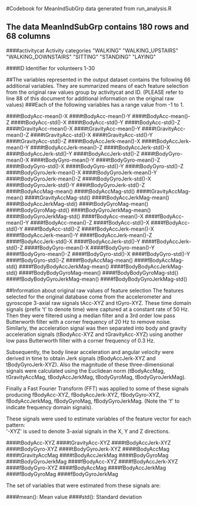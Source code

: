 #Codebook for MeanIndSubGrp data generated from run_analysis.R
## The data MeanIndSubGrp contains 180 rows and 68 columns

####activitycat
	Activity categories
		"WALKING"
		"WALKING_UPSTAIRS"
		"WALKING_DOWNSTAIRS"
		"SITTING"
		"STANDING"
		"LAYING"

####ID
	Identifier for volunteers
		1-30

##The variables represented in the output dataset contains the following 66 additional variables. They are summarized means of each feature selection from the original raw values group by activitycat and ID. (PLEASE refer to line 88 of this document for additional information on the original raw values)
###Each of the following variables has a range value from -1 to 1.

####tBodyAcc-mean()-X
####tBodyAcc-mean()-Y
####tBodyAcc-mean()-Z
####tBodyAcc-std()-X
####tBodyAcc-std()-Y
####tBodyAcc-std()-Z
####tGravityAcc-mean()-X
####tGravityAcc-mean()-Y
####tGravityAcc-mean()-Z
####tGravityAcc-std()-X
####tGravityAcc-std()-Y
####tGravityAcc-std()-Z
####tBodyAccJerk-mean()-X
####tBodyAccJerk-mean()-Y
####tBodyAccJerk-mean()-Z
####tBodyAccJerk-std()-X
####tBodyAccJerk-std()-Y
####tBodyAccJerk-std()-Z
####tBodyGyro-mean()-X
####tBodyGyro-mean()-Y
####tBodyGyro-mean()-Z
####tBodyGyro-std()-X
####tBodyGyro-std()-Y
####tBodyGyro-std()-Z
####tBodyGyroJerk-mean()-X
####tBodyGyroJerk-mean()-Y
####tBodyGyroJerk-mean()-Z
####tBodyGyroJerk-std()-X
####tBodyGyroJerk-std()-Y
####tBodyGyroJerk-std()-Z
####tBodyAccMag-mean()
####tBodyAccMag-std()
####tGravityAccMag-mean()
####tGravityAccMag-std()
####tBodyAccJerkMag-mean()
####tBodyAccJerkMag-std()
####tBodyGyroMag-mean()
####tBodyGyroMag-std()
####tBodyGyroJerkMag-mean()
####tBodyGyroJerkMag-std()
####fBodyAcc-mean()-X
####fBodyAcc-mean()-Y
####fBodyAcc-mean()-Z
####fBodyAcc-std()-X
####fBodyAcc-std()-Y
####fBodyAcc-std()-Z
####fBodyAccJerk-mean()-X
####fBodyAccJerk-mean()-Y
####fBodyAccJerk-mean()-Z
####fBodyAccJerk-std()-X
####fBodyAccJerk-std()-Y
####fBodyAccJerk-std()-Z
####fBodyGyro-mean()-X
####fBodyGyro-mean()-Y
####fBodyGyro-mean()-Z
####fBodyGyro-std()-X
####fBodyGyro-std()-Y
####fBodyGyro-std()-Z
####fBodyAccMag-mean()
####fBodyAccMag-std()
####fBodyBodyAccJerkMag-mean()
####fBodyBodyAccJerkMag-std()
####fBodyBodyGyroMag-mean()
####fBodyBodyGyroMag-std()
####fBodyBodyGyroJerkMag-mean()
####fBodyBodyGyroJerkMag-std()

##Information about original raw values of feature selection
The features selected for the original database come from the accelerometer and gyroscope 3-axial raw signals tAcc-XYZ and tGyro-XYZ. These time domain signals (prefix 't' to denote time) were captured at a constant rate of 50 Hz. Then they were filtered using a median filter and a 3rd order low pass Butterworth filter with a corner frequency of 20 Hz to remove noise. Similarly, the acceleration signal was then separated into body and gravity acceleration signals (tBodyAcc-XYZ and tGravityAcc-XYZ) using another low pass Butterworth filter with a corner frequency of 0.3 Hz. 

Subsequently, the body linear acceleration and angular velocity were derived in time to obtain Jerk signals (tBodyAccJerk-XYZ and tBodyGyroJerk-XYZ). Also the magnitude of these three-dimensional signals were calculated using the Euclidean norm (tBodyAccMag, tGravityAccMag, tBodyAccJerkMag, tBodyGyroMag, tBodyGyroJerkMag). 

Finally a Fast Fourier Transform (FFT) was applied to some of these signals producing fBodyAcc-XYZ, fBodyAccJerk-XYZ, fBodyGyro-XYZ, fBodyAccJerkMag, fBodyGyroMag, fBodyGyroJerkMag. (Note the 'f' to indicate frequency domain signals). 

These signals were used to estimate variables of the feature vector for each pattern:  
'-XYZ' is used to denote 3-axial signals in the X, Y and Z directions.

####tBodyAcc-XYZ
####tGravityAcc-XYZ
####tBodyAccJerk-XYZ
####tBodyGyro-XYZ
####tBodyGyroJerk-XYZ
####tBodyAccMag
####tGravityAccMag
####tBodyAccJerkMag
####tBodyGyroMag
####tBodyGyroJerkMag
####fBodyAcc-XYZ
####fBodyAccJerk-XYZ
####fBodyGyro-XYZ
####fBodyAccMag
####fBodyAccJerkMag
####fBodyGyroMag
####fBodyGyroJerkMag

The set of variables that were estimated from these signals are: 

####mean(): Mean value
####std(): Standard deviation
